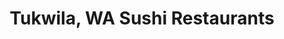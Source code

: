 ---
layout: city
title: Tukwila, WA Sushi Restaurants
permalink: /washington/tukwila/
stateAbbr: WA
stateName: Washington
cityName: Tukwila

---